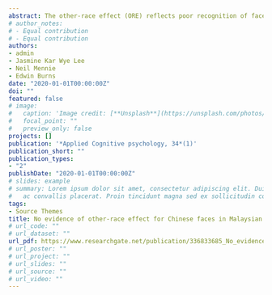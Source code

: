 ```yaml
---
abstract: The other-race effect (ORE) reflects poor recognition of faces of a different race to one's own. According to the expertise-individuation hypothesis, this phenomenon is a consequence of limited experience with other-race faces. Thus, similar experience with own and other-race faces should abolish the ORE. This study explores the ORE in a multi-racial country (i.e., Malaysia) by comparing Malaysian observers' face recognition for faces of a predominant racial group in Malaysia (i.e., Chinese) with faces from an uncommon group (i.e., Caucasian). Malaysian Chinese, Malays, and Malaysian Indians completed the Cambridge Face Memory Test (CFMT) and the CFMT-Chinese. Compared with the normative scores, Malaysian observers showed poor performance in the CFMT-Caucasian. Interestingly, Malays and Malaysian Indians observers' performance was identical to that of Malaysian Chinese in the CFMT-Chinese and to the normative scores of the test. These results demonstrate the relevance of experience in shaping the ORE.
# author_notes:
# - Equal contribution
# - Equal contribution
authors:
- admin
- Jasmine Kar Wye Lee
- Neil Mennie 
- Edwin Burns
date: "2020-01-01T00:00:00Z"
doi: ""
featured: false
# image:
#   caption: 'Image credit: [**Unsplash**](https://unsplash.com/photos/jdD8gXaTZsc)'
#   focal_point: ""
#   preview_only: false
projects: []
publication: '*Applied Cognitive psychology, 34*(1)'
publication_short: ""
publication_types:
- "2"
publishDate: "2020-01-01T00:00:00Z"
# slides: example
# summary: Lorem ipsum dolor sit amet, consectetur adipiscing elit. Duis posuere tellus
#   ac convallis placerat. Proin tincidunt magna sed ex sollicitudin condimentum.
tags:
- Source Themes
title: No evidence of other‐race effect for Chinese faces in Malaysian non‐Chinese population
# url_code: ""
# url_dataset: ""
url_pdf: https://www.researchgate.net/publication/336833685_No_evidence_of_other-race_effect_for_Chinese_faces_in_Malaysian_non-Chinese_population
# url_poster: ""
# url_project: ""
# url_slides: ""
# url_source: ""
# url_video: ""
---
```


